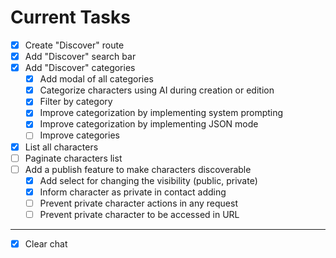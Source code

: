 # Current Tasks

- [x] Create "Discover" route
- [x] Add "Discover" search bar
- [x] Add "Discover" categories
  - [x] Add modal of all categories
  - [x] Categorize characters using AI during creation or edition
  - [x] Filter by category
  - [x] Improve categorization by implementing system prompting
  - [x] Improve categorization by implementing JSON mode
  - [ ] Improve categories
- [x] List all characters
- [ ] Paginate characters list
- [ ] Add a publish feature to make characters discoverable
  - [x] Add select for changing the visibility (public, private)
  - [x] Inform character as private in contact adding
  - [ ] Prevent private character actions in any request
  - [ ] Prevent private character to be accessed in URL

---

- [x] Clear chat
